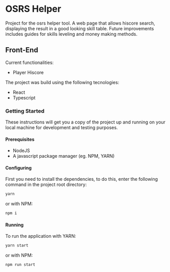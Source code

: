 # OSRS Helper

Project for the osrs helper tool. A web page that allows hiscore search, displaying the result in a good looking skill table. Future improvements includes guides for skills leveling and money making methods.

## Front-End

Current functionalities:

- Player Hiscore

The project was build using the following tecnologies:

- React
- Typescript

### Getting Started

These instructions will get you a copy of the project up and running on your local machine for development and testing purposes.

#### Prerequisites

- NodeJS
- A javascript package manager (eg. NPM, YARN)

#### Configuring

First you need to install the dependencies, to do this, enter the following command in the project root directory:

```bash
yarn
```

or with NPM:

```bash
npm i
```

#### Running

To run the application with YARN:

```bash
yarn start
```

or with NPM:

```bash
npm run start
```
